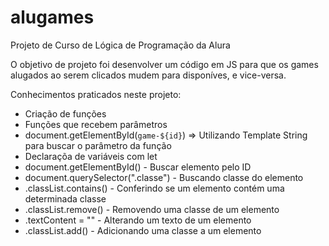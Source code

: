 # alugames
Projeto de Curso de Lógica de Programação da Alura

O objetivo de projeto foi desenvolver um código em JS para que os games alugados ao serem clicados mudem para disponíves, e vice-versa.

Conhecimentos praticados neste projeto:

- Criação de funções
- Funções que recebem parâmetros
- document.getElementById(`game-${id}`) => Utilizando Template String para buscar o parâmetro da função
- Declaraçõa de variáveis com let
- document.getElementById() - Buscar elemento pelo ID
- document.querySelector(".classe") - Buscando classe do elemento
- .classList.contains() - Conferindo se um elemento contém uma determinada classe
- .classList.remove() - Removendo uma classe de um elemento
- .textContent = "" - Alterando um texto de um elemento
- .classList.add() - Adicionando uma classe a um elemento
